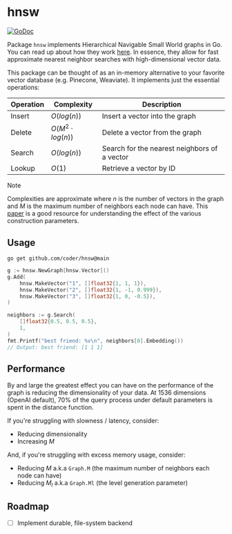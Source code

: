 # hnsw
[![GoDoc](https://godoc.org/github.com/golang/gddo?status.svg)](https://godoc.org/github.com/coder/hnsw)


Package `hnsw` implements Hierarchical Navigable Small World graphs in Go. You
can read up about how they work [here](https://arxiv.org/pdf/1603.09320). In essence,
they allow for fast approximate nearest neighbor searches with high-dimensional
vector data.

This package can be thought of as an in-memory alternative to your favorite 
vector database (e.g. Pinecone, Weaviate). It implements just the essential
operations:

| Operation | Complexity            | Description                                  |
| --------- | --------------------- | -------------------------------------------- |
| Insert    | $O(log(n))$           | Insert a vector into the graph               |
| Delete    | $O(M^2 \cdot log(n))$ | Delete a vector from the graph               |
| Search    | $O(log(n))$           | Search for the nearest neighbors of a vector |
| Lookup    | $O(1)$                | Retrieve a vector by ID                      |

> [!NOTE]
> Complexities are approximate where $n$ is the number of vectors in the graph
> and $M$ is the maximum number of neighbors each node can have. This [paper](https://arxiv.org/pdf/1603.09320) is a good resource for understanding the effect of
> the various construction parameters.

## Usage

```
go get github.com/coder/hnsw@main
```

```go
g := hnsw.NewGraph[hnsw.Vector]()
g.Add(
    hnsw.MakeVector("1", []float32{1, 1, 1}),
    hnsw.MakeVector("2", []float32{1, -1, 0.999}),
    hnsw.MakeVector("3", []float32{1, 0, -0.5}),
)

neighbors := g.Search(
    []float32{0.5, 0.5, 0.5},
    1,
)
fmt.Printf("best friend: %v\n", neighbors[0].Embedding())
// Output: best friend: [1 1 1]
```

## Performance

By and large the greatest effect you can have on the performance of the graph
is reducing the dimensionality of your data. At 1536 dimensions (OpenAI default),
70% of the query process under default parameters is spent in the distance function.

If you're struggling with slowness / latency, consider:
* Reducing dimensionality
* Increasing $M$

And, if you're struggling with excess memory usage, consider:
* Reducing $M$ a.k.a `Graph.M` (the maximum number of neighbors each node can have)
* Reducing $M_l$ a.k.a `Graph.Ml` (the level generation parameter)


## Roadmap

- [ ] Implement durable, file-system backend